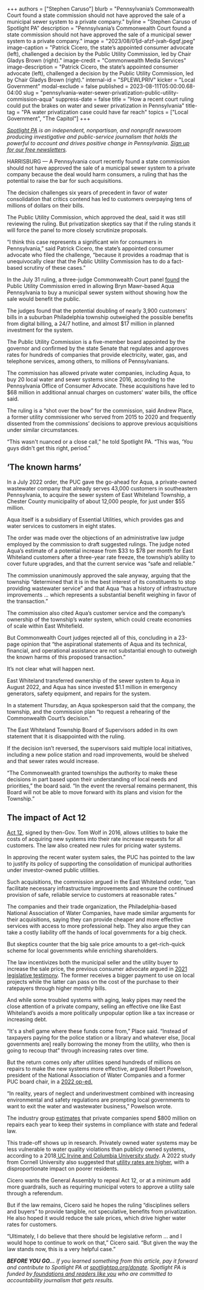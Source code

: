 +++
authors = ["Stephen Caruso"]
blurb = "Pennsylvania’s Commonwealth Court found a state commission should not have approved the sale of a municipal sewer system to a private company."
byline = "Stephen Caruso of Spotlight PA"
description = "Pennsylvania’s Commonwealth Court found a state commission should not have approved the sale of a municipal sewer system to a private company."
image = "2023/08/01jd-afzf-jvah-6gqf.jpeg"
image-caption = "Patrick Cicero, the state’s appointed consumer advocate (left), challenged a decision by the Public Utility Commission, led by Chair Gladys Brown (right)."
image-credit = "Commonwealth Media Services"
image-description = "Patrick Cicero, the state’s appointed consumer advocate (left), challenged a decision by the Public Utility Commission, led by Chair Gladys Brown (right)."
internal-id = "SPLEWLPRIV"
kicker = "Local Government"
modal-exclude = false
published = 2023-08-11T05:00:00.68-04:00
slug = "pennsylvania-water-sewer-privatization-public-utility-commission-aqua"
suppress-date = false
title = "How a recent court ruling could put the brakes on water and sewer privatization in Pennsylvania"
title-tag = "PA water privatization case could have far reach"
topics = ["Local Government", "The Capitol"]
+++

<a href="https://www.spotlightpa.org/"><em>Spotlight PA</em></a><em> is an independent, nonpartisan, and nonprofit newsroom producing investigative and public-service journalism that holds the powerful to account and drives positive change in Pennsylvania. </em><a href="https://www.spotlightpa.org/newsletters"><em>Sign up for our free newsletters</em></a><em>.</em>

HARRISBURG — A Pennsylvania court recently found a state commission should not have approved the sale of a municipal sewer system to a private company because the deal would harm consumers, a ruling that has the potential to raise the bar for such acquisitions.

The decision challenges six years of precedent in favor of water consolidation that critics contend has led to customers overpaying tens of millions of dollars on their bills.

The Public Utility Commission, which approved the deal, said it was still reviewing the ruling. But privatization skeptics say that if the ruling stands it will force the panel to more closely scrutinize proposals.

<script src="https://www.spotlightpa.org/embed.js" async></script><div data-spl-embed-version="1" data-spl-src="https://www.spotlightpa.org/embeds/newsletter/"></div>

“I think this case represents a significant win for consumers in Pennsylvania,” said Patrick Cicero, the state’s appointed consumer advocate who filed the challenge, “because it provides a roadmap that is unequivocally clear that the Public Utility Commission has to do a fact-based scrutiny of these cases.”

In the July 31 ruling, a three-judge Commonwealth Court panel <a href="https://www.pacourts.us/assets/opinions/Commonwealth/out/910CD22_7-31-23.pdf?cb=1">found</a> the Public Utility Commission erred in allowing Bryn Mawr-based Aqua Pennsylvania to buy a municipal sewer system without showing how the sale would benefit the public.

The judges found that the potential doubling of nearly 3,900 customers&#39; bills in a suburban Philadelphia township outweighed the possible benefits from digital billing, a 24/7 hotline, and almost $17 million in planned investment for the system.

The Public Utility Commission is a five-member board appointed by the governor and confirmed by the state Senate that regulates and approves rates for hundreds of companies that provide electricity, water, gas, and telephone services, among others, to millions of Pennsylvanians.

The commission has allowed private water companies, including Aqua, to buy 20 local water and sewer systems since 2016, according to the Pennsylvania Office of Consumer Advocate. These acquisitions have led to $68 million in additional annual charges on customers&#39; water bills, the office said.

The ruling is a “shot over the bow” for the commission, said Andrew Place, a former utility commissioner who served from 2015 to 2020 and frequently dissented from the commissions’ decisions to approve previous acquisitions under similar circumstances.

“This wasn&#39;t nuanced or a close call,” he told Spotlight PA. “This was, ‘You guys didn&#39;t get this right, period.”

## ‘The known harms’

In a July 2022 order, the PUC gave the go-ahead for Aqua, a private-owned wastewater company that already serves 43,000 customers in southeastern Pennsylvania, to acquire the sewer system of East Whiteland Township, a Chester County municipality of about 12,000 people, for just under $55 million.

Aqua itself is a subsidiary of Essential Utilities, which provides gas and water services to customers in eight states.

The order was made over the objections of an administrative law judge employed by the commission to draft suggested rulings. The judge noted Aqua’s estimate of a potential increase from $33 to $78 per month for East Whiteland customers after a three-year rate freeze, the township’s ability to cover future upgrades, and that the current service was “safe and reliable.”

The commission unanimously approved the sale anyway, arguing that the township “determined that it is in the best interest of its constituents to stop providing wastewater service” and that Aqua “has a history of infrastructure improvements … which represents a substantial benefit weighing in favor of the transaction.”

The commission also cited Aqua’s customer service and the company’s ownership of the township’s water system, which could create economies of scale within East Whitefield.

But Commonwealth Court judges rejected all of this, concluding in a 23-page opinion that “the aspirational statements of Aqua and its technical, financial, and operational assistance are not substantial enough to outweigh the known harms of this proposed transaction.”

It’s not clear what will happen next.

East Whiteland transferred ownership of the sewer system to Aqua in August 2022, and Aqua has since invested $1.1 million in emergency generators, safety equipment, and repairs for the system.

In a statement Thursday, an Aqua spokesperson said that the company, the township, and the commission plan “to request a rehearing of the Commonwealth Court’s decision.”

The East Whiteland Township Board of Supervisors added in its own statement that it is disappointed with the ruling.

If the decision isn’t reversed, the supervisors said multiple local initiatives, including a new police station and road improvements, would be shelved and that sewer rates would increase.

“The Commonwealth granted townships the authority to make these decisions in part based upon their understanding of local needs and priorities,” the board said. “In the event the reversal remains permanent, this Board will not be able to move forward with its plans and vision for the Township.”

## The impact of Act 12

<a href="https://whyy.org/articles/act-12-explained-customers-more-likely-to-see-rates-rise-with-pas-new-water-privatization-process/">Act 12</a>, signed by then-Gov. Tom Wolf in 2016, allows utilities to bake the costs of acquiring new systems into their rate increase requests for all customers. The law also created new rules for pricing water systems.

In approving the recent water system sales, the PUC has pointed to the law to justify its policy of supporting the consolidation of municipal authorities under investor-owned public utilities.

Such acquisitions, the commission argued in the East Whiteland order, “can facilitate necessary infrastructure improvements and ensure the continued provision of safe, reliable service to customers at reasonable rates.”

The companies and their trade organization, the Philadelphia-based National Association of Water Companies, have made similar arguments for their acquisitions, saying they can provide cheaper and more effective services with access to more professional help. They also argue they can take a costly liability off the hands of local governments for a big check.

But skeptics counter that the big sale price amounts to a get-rich-quick scheme for local governments while enriching shareholders.

The law incentivizes both the municipal seller and the utility buyer to increase the sale price, the previous consumer advocate argued in <a href="https://www.oca.pa.gov/wp-content/uploads/Testimony-of-Tanya-McCloskey-Re-Section-1329-of-the-Public-Utility-Code-00309484x97486-1.pdf">2021 legislative testimony</a>. The former receives a bigger payment to use on local projects while the latter can pass on the cost of the purchase to their ratepayers through higher monthly bills.

And while some troubled systems with aging, leaky pipes may need the close attention of a private company, selling an effective one like East Whiteland’s avoids a more politically unpopular option like a tax increase or increasing debt.

“It&#39;s a shell game where these funds come from,” Place said. “Instead of taxpayers paying for the police station or a library and whatever else, \[local governments are\] really borrowing the money from the utility, who then is going to recoup that” through increasing rates over time.

But the return comes only after utilities spend hundreds of millions on repairs to make the new systems more effective, argued Robert Powelson, president of the National Association of Water Companies and a former PUC board chair, in a <a href="https://www.pennlive.com/opinion/2022/11/america-is-facing-serious-and-growing-water-infrastructure-challenges-pennsylvania-is-no-different-opinion.html">2022 op-ed.</a>

“In reality, years of neglect and underinvestment combined with increasing environmental and safety regulations are prompting local governments to want to exit the water and wastewater business,” Powelson wrote.

The industry group <a href="https://truthfromthetap.com/pennsylvania/">estimates</a> that private companies spend $800 million on repairs each year to keep their systems in compliance with state and federal law.

<script src="https://www.spotlightpa.org/embed.js" async></script><div data-spl-embed-version="1" data-spl-src="https://www.spotlightpa.org/embeds/donate/"></div>

This trade-off shows up in research. Privately owned water systems may be less vulnerable to water quality violations than publicly owned systems, according to a 2018<a href="https://www.ncbi.nlm.nih.gov/pmc/articles/PMC5834717/"> UC Irvine and Columbia University study</a>. A 2022 study from Cornell University also suggested that <a href="https://iwaponline.com/wp/article/24/3/500/87702/Water-pricing-and-affordability-in-the-US-public">utility rates are higher</a>, with a disproportionate impact on poorer residents.

Cicero wants the General Assembly to repeal Act 12, or at a minimum add more guardrails, such as requiring municipal voters to approve a utility sale through a referendum.

But if the law remains, Cicero said he hopes the ruling “disciplines sellers and buyers” to provide tangible, not speculative, benefits from privatization. He also hoped it would reduce the sale prices, which drive higher water rates for customers.

“Ultimately, I do believe that there should be legislative reform … and I would hope to continue to work on that,” Cicero said. “But given the way the law stands now, this is a very helpful case.”

<strong><em>BEFORE YOU GO…</em></strong><em> If you learned something from this article, pay it forward and contribute to Spotlight PA at </em><a href="http://spotlightpa.org/donate"><em>spotlightpa.org/donate</em></a><em>. Spotlight PA is funded by</em><a href="https://www.spotlightpa.org/support"><em> foundations and readers like you</em></a><em> who are committed to accountability journalism that gets results.</em>

